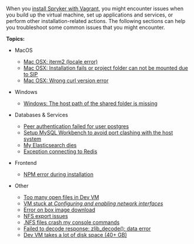 When you [install Spryker with Vagrant](https://documentation.spryker.com/docs/b2b-b2c-demo-shop-installation-mac-os-or-linux-with-devvm), you might encounter issues when you build up the virtual machine, set up applications and services, or perform other installation-related actions. The following sections can help you troubleshoot some common issues that you might encounter.

**Topics:**


* MacOS
  * [Mac OSX: iterm2 (locale error)](https://documentation.spryker.com/docs/mac-osx-iterm2-locale-error)
  * [Mac OSX: Installation fails or project folder can not be mounted due to SIP](https://documentation.spryker.com/docs/mac-osx-installation-fails-or-project-folder-can-not-be-mounted-due-to-sip)
  * [Mac OSX: Wrong curl version error](https://documentation.spryker.com/docs/mac-osx-wrong-curl-version-error)

* Windows
  * [Windows: The host path of the shared folder is missing](https://documentation.spryker.com/docs/windows-the-host-path-of-the-shared-folder-is-missing)

* Databases & Services
  * [Peer authentication failed for user postgres](https://documentation.spryker.com/docs/peer-authentication-failed-for-user-postgres)
  * [Setup MySQL Workbench to avoid port clashing with the host system](https://documentation.spryker.com/docs/setup-mysql-workbench-to-avoid-port-clashing-with-the-host-system)
  * [My Elasticsearch dies](https://documentation.spryker.com/docs/my-elasticsearch-dies)
  * [Exception connecting to Redis](https://documentation.spryker.com/docs/exception-connecting-to-redis)

* Frontend
  * [NPM error during installation](https://documentation.spryker.com/docs/npm-error-during-installation)

* Other
  * [Too many open files in Dev VM](https://documentation.spryker.com/docs/too-many-open-files-in-dev-vm)
  * [VM stuck at *Configuring and enabling network interfaces*](https://documentation.spryker.com/docs/vm-stuck-at-configuring-and-enabling-network-interfaces)
  * [Error on box image download](https://documentation.spryker.com/docs/error-on-box-image-download)
  * [NFS export issues](https://documentation.spryker.com/docs/nfs-export-issues)
  * [.NFS files crash my console commands](https://documentation.spryker.com/docs/nfs-files-crash-my-console-commands)
  * [Failed to decode response: zlib_decode(): data error](https://documentation.spryker.com/docs/failed-to-decode-response-zlib-decode-data-error)
  * [Dev VM takes a lot of disk space (40+ GB)](https://documentation.spryker.com/docs/dev-vm-takes-a-lot-of-disk-space-40-gb)

